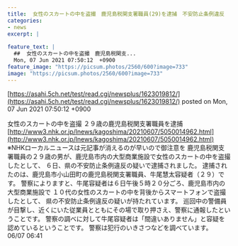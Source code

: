```yaml
---
title:  女性のスカートの中を盗撮　鹿児島税関支署職員(29)を逮捕　不安防止条例違反 
categories:
- news
excerpt: |
  
feature_text: |
  ##  女性のスカートの中を盗撮　鹿児島税関支...
  Mon, 07 Jun 2021 07:50:12  +0900
feature_image: "https://picsum.photos/2560/600?image=733"
image: "https://picsum.photos/2560/600?image=733"
---
```


[https://asahi.5ch.net/test/read.cgi/newsplus/1623019812/](https://asahi.5ch.net/test/read.cgi/newsplus/1623019812/)
posted on Mon, 07 Jun 2021 07:50:12  +0900

<!--more-->

女性のスカートの中を盗撮 ２９歳の鹿児島税関支署職員を逮捕 [http://www3.nhk.or.jp/lnews/kagoshima/20210607/5050014962.html](http://www3.nhk.or.jp/lnews/kagoshima/20210607/5050014962.html) ※NHKローカルニュースは元記事が消えるのが早いので御注意を 鹿児島税関支署職員の２９歳の男が、鹿児島市内の大型商業施設で女性のスカートの中を盗撮したとして、 ６日、県の不安防止条例違反の疑いで逮捕されました。 逮捕されたのは、鹿児島市小山田町の鹿児島税関支署職員、牛尾慧太容疑者（２９）です。 警察によりますと、牛尾容疑者は６日午後５時２０分ごろ、鹿児島市内の大型商業施設で １０代の女性のスカートの中を背後からスマートフォンで盗撮したとして、 県の不安防止条例違反の疑いが持たれています。 巡回中の警備員が目撃し、近くにいた従業員とともにその場で取り押さえ、警察に通報したということです。 警察の調べに対して牛尾容疑者は「間違いありません」と容疑を認めているということです。 警察は犯行のいきさつなどを調べています。 06/07 06:41
